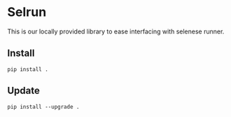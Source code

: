 # Selrun

This is our locally provided library to ease interfacing with selenese runner.

## Install

`pip install .`

## Update

`pip install --upgrade .`
